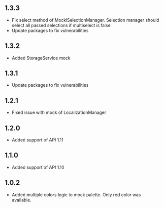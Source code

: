 ## 1.3.3
* Fix select method of MockISelectionManager.
Selection manager should select all passed selections if multiselect is false
* Update packages to fix vulnerabilities

## 1.3.2
* Added StorageService mock 

## 1.3.1
* Update packages to fix vulnerabilities

## 1.2.1
* Fixed issue with mock of LocalizationManager

## 1.2.0
* Added support of API 1.11

## 1.1.0
* Added support of API 1.10

## 1.0.2
 * Added multiple colors logic to mock palette. Only red color was available.